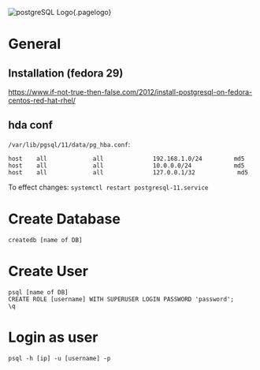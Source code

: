 ![postgreSQL Logo](/uploads/logos/postgres-logo.jpg "postrgeSQL Logo"){.pagelogo}
<!-- TITLE: Postgressql -->
<!-- SUBTITLE: A quick summary of Postgressql -->

# General
## Installation (fedora 29)
https://www.if-not-true-then-false.com/2012/install-postgresql-on-fedora-centos-red-hat-rhel/

## hda conf
`/var/lib/pgsql/11/data/pg_hba.conf`:
```
host    all             all              192.168.1.0/24         md5
host    all             all              10.0.0.0/24            md5
host    all             all              127.0.0.1/32            md5
```

To effect changes:  `systemctl restart postgresql-11.service`
# Create Database
`createdb [name of DB]`

# Create User
```
psql [name of DB]
CREATE ROLE [username] WITH SUPERUSER LOGIN PASSWORD 'password';
\q
```

# Login as user
`psql -h [ip] -u [username] -p`